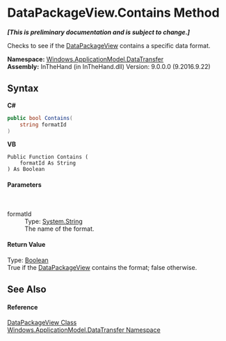 # DataPackageView.Contains Method 
 _**\[This is preliminary documentation and is subject to change.\]**_

Checks to see if the <a href="T_Windows_ApplicationModel_DataTransfer_DataPackageView">DataPackageView</a> contains a specific data format.

**Namespace:**&nbsp;<a href="N_Windows_ApplicationModel_DataTransfer">Windows.ApplicationModel.DataTransfer</a><br />**Assembly:**&nbsp;InTheHand (in InTheHand.dll) Version: 9.0.0.0 (9.2016.9.22)

## Syntax

**C#**<br />
``` C#
public bool Contains(
	string formatId
)
```

**VB**<br />
``` VB
Public Function Contains ( 
	formatId As String
) As Boolean
```


#### Parameters
&nbsp;<dl><dt>formatId</dt><dd>Type: <a href="http://msdn2.microsoft.com/en-us/library/s1wwdcbf" target="_blank">System.String</a><br />The name of the format.</dd></dl>

#### Return Value
Type: <a href="http://msdn2.microsoft.com/en-us/library/a28wyd50" target="_blank">Boolean</a><br />True if the <a href="T_Windows_ApplicationModel_DataTransfer_DataPackageView">DataPackageView</a> contains the format; false otherwise.

## See Also


#### Reference
<a href="T_Windows_ApplicationModel_DataTransfer_DataPackageView">DataPackageView Class</a><br /><a href="N_Windows_ApplicationModel_DataTransfer">Windows.ApplicationModel.DataTransfer Namespace</a><br />